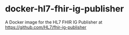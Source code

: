 # docker-hl7-fhir-ig-publisher
A Docker image for the HL7 FHIR IG Publisher at https://github.com/HL7/fhir-ig-publisher
